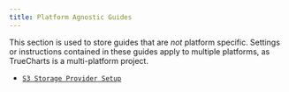 ```yaml
---
title: Platform Agnostic Guides
---
```


This section is used to store guides that are *not* platform specific. Settings or instructions contained in these guides apply to multiple platforms, as TrueCharts is a multi-platform project.

- [`S3 Storage Provider Setup`](/general/guides/s3-setup)